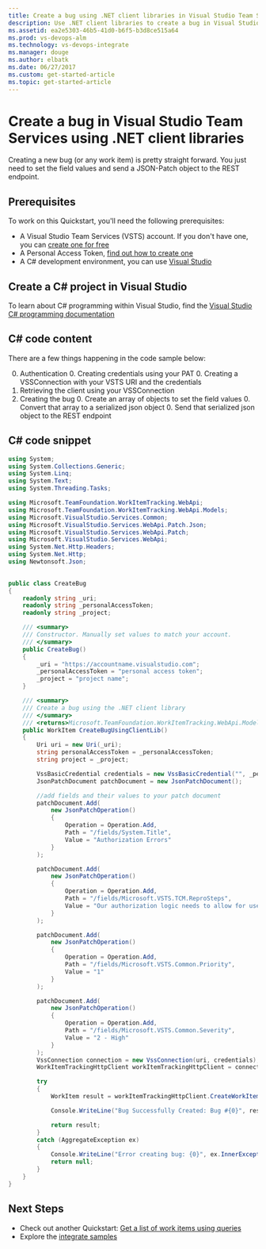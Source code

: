 ```yaml
---
title: Create a bug using .NET client libraries in Visual Studio Team Services
description: Use .NET client libraries to create a bug in Visual Studio Team Services (VSTS).
ms.assetid: ea2e5303-46b5-41d0-b6f5-b3d8ce515a64
ms.prod: vs-devops-alm
ms.technology: vs-devops-integrate
ms.manager: douge
ms.author: elbatk
ms.date: 06/27/2017
ms.custom: get-started-article
ms.topic: get-started-article
---
```


# Create a bug in Visual Studio Team Services using .NET client libraries

Creating a new bug (or any work item) is pretty straight forward. You just need to set the field values and send a JSON-Patch object to the REST endpoint.

## Prerequisites
To work on this Quickstart, you'll need the following prerequisites:

* A Visual Studio Team Services (VSTS) account. If you don't have one, you can [create one for free](https://go.microsoft.com/fwlink/?LinkId=307137)
* A Personal Access Token, [find out how to create one](../get-started/authentication/PATs.md)
* A C# development environment, you can use [Visual Studio](https://www.visualstudio.com/vs/)

## Create a C# project in Visual Studio

To learn about C# programming within Visual Studio, find the [Visual Studio C# programming documentation](https://docs.microsoft.com/en-us/dotnet/csharp/programming-guide/inside-a-program/)

## C# code content
There are a few things happening in the code sample below:

0. Authentication
    0. Creating credentials using your PAT
    0. Creating a VSSConnection with your VSTS URI and the credentials
0. Retrieving the client using your VSSConnection
0. Creating the bug
    0. Create an array of objects to set the field values
    0. Convert that array to a serialized json object
    0. Send that serialized json object to the REST endpoint

## C# code snippet
```c#
using System;
using System.Collections.Generic;
using System.Linq;
using System.Text;
using System.Threading.Tasks;

using Microsoft.TeamFoundation.WorkItemTracking.WebApi;
using Microsoft.TeamFoundation.WorkItemTracking.WebApi.Models;
using Microsoft.VisualStudio.Services.Common;
using Microsoft.VisualStudio.Services.WebApi.Patch.Json;
using Microsoft.VisualStudio.Services.WebApi.Patch;
using Microsoft.VisualStudio.Services.WebApi;
using System.Net.Http.Headers;
using System.Net.Http;
using Newtonsoft.Json;

 
public class CreateBug 
{
    readonly string _uri;
    readonly string _personalAccessToken;
    readonly string _project;

    /// <summary>
    /// Constructor. Manually set values to match your account.
    /// </summary>
    public CreateBug()
    {
        _uri = "https://accountname.visualstudio.com";
        _personalAccessToken = "personal access token";
        _project = "project name";
    }

    /// <summary>
    /// Create a bug using the .NET client library
    /// </summary>
    /// <returns>Microsoft.TeamFoundation.WorkItemTracking.WebApi.Models.WorkItem</returns>    
    public WorkItem CreateBugUsingClientLib()
    {
        Uri uri = new Uri(_uri);
        string personalAccessToken = _personalAccessToken;
        string project = _project;

        VssBasicCredential credentials = new VssBasicCredential("", _personalAccessToken);
        JsonPatchDocument patchDocument = new JsonPatchDocument();

        //add fields and their values to your patch document
        patchDocument.Add(
            new JsonPatchOperation()
            {
                Operation = Operation.Add,
                Path = "/fields/System.Title",
                Value = "Authorization Errors"
            }
        );

        patchDocument.Add(
            new JsonPatchOperation()
            {
                Operation = Operation.Add,
                Path = "/fields/Microsoft.VSTS.TCM.ReproSteps",
                Value = "Our authorization logic needs to allow for users with Microsoft accounts (formerly Live Ids) - http:// msdn.microsoft.com/en-us/library/live/hh826547.aspx"
            }
        );

        patchDocument.Add(
            new JsonPatchOperation()
            {
                Operation = Operation.Add,
                Path = "/fields/Microsoft.VSTS.Common.Priority",
                Value = "1"
            }
        );

        patchDocument.Add(
            new JsonPatchOperation()
            {
                Operation = Operation.Add,
                Path = "/fields/Microsoft.VSTS.Common.Severity",
                Value = "2 - High"
            }
        );
        VssConnection connection = new VssConnection(uri, credentials);
        WorkItemTrackingHttpClient workItemTrackingHttpClient = connection.GetClient<WorkItemTrackingHttpClient>();

        try
        {
            WorkItem result = workItemTrackingHttpClient.CreateWorkItemAsync(patchDocument, project, "Bug").Result;

            Console.WriteLine("Bug Successfully Created: Bug #{0}", result.Id);

            return result;
        }
        catch (AggregateException ex)
        {
            Console.WriteLine("Error creating bug: {0}", ex.InnerException.Message);
            return null;
        }
    }
}
```

## Next Steps

* Check out another Quickstart: [Get a list of work items using queries](./work-item-quickstart.md)
* Explore the [integrate samples](../get-started/client-libraries/samples.md)